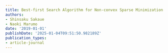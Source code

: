 ```yaml
---
title: Best-first Search Algorithm for Non-convex Sparse Minimization
authors:
- Shinsaku Sakaue
- Naoki Marumo
date: '2019-01-01'
publishDate: '2025-01-04T09:51:50.982189Z'
publication_types:
- article-journal
---
```

